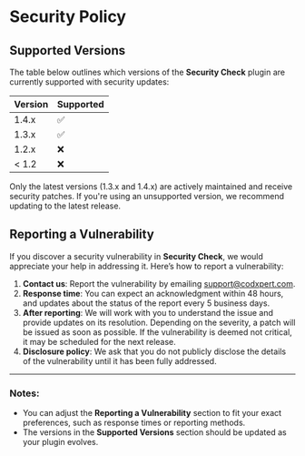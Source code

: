 
# Security Policy

## Supported Versions

The table below outlines which versions of the **Security Check** plugin are currently supported with security updates:

| Version | Supported          |
| ------- | ------------------ |
| 1.4.x   | :white_check_mark: |
| 1.3.x   | :white_check_mark: |
| 1.2.x   | :x:                |
| < 1.2   | :x:                |

Only the latest versions (1.3.x and 1.4.x) are actively maintained and receive security patches. If you're using an unsupported version, we recommend updating to the latest release.

## Reporting a Vulnerability

If you discover a security vulnerability in **Security Check**, we would appreciate your help in addressing it. Here’s how to report a vulnerability:

1. **Contact us**: Report the vulnerability by emailing [support@codxpert.com](mailto:support@codxpert.com).
2. **Response time**: You can expect an acknowledgment within 48 hours, and updates about the status of the report every 5 business days.
3. **After reporting**: We will work with you to understand the issue and provide updates on its resolution. Depending on the severity, a patch will be issued as soon as possible. If the vulnerability is deemed not critical, it may be scheduled for the next release.
4. **Disclosure policy**: We ask that you do not publicly disclose the details of the vulnerability until it has been fully addressed.

---

### Notes:
- You can adjust the **Reporting a Vulnerability** section to fit your exact preferences, such as response times or reporting methods.
- The versions in the **Supported Versions** section should be updated as your plugin evolves.
